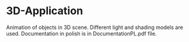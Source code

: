 # 3D-Application
Animation of objects in 3D scene. Different light and shading models are used.
Documentation in polish is in DocumentationPL.pdf file. 
